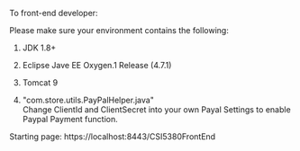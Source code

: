 To front-end developer:

Please make sure your environment contains the following:

1. JDK 1.8+

2. Eclipse Jave EE Oxygen.1 Release (4.7.1)

3. Tomcat 9

4. "com.store.utils.PayPalHelper.java"<br>
Change ClientId and ClientSecret into your own Payal Settings to enable Paypal Payment function.

Starting page: https://localhost:8443/CSI5380FrontEnd
